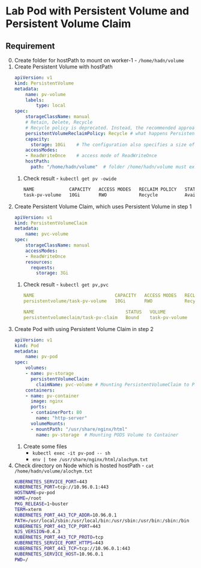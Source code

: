 # Lab Pod with Persistent Volume and Persistent Volume Claim
## Requirement
0.  Create folder for hostPath to mount on worker-1 - `/home/hadn/volume`
1.  Create Persistent Volume with hostPath
    ```yaml
    apiVersion: v1
    kind: PersistentVolume
    metadata:
        name: pv-volume
        labels:
            type: local
    spec:
        storageClassName: manual
        # Retain, Delete, Recycle
        # Recycle policy is deprecated. Instead, the recommended approach is to use dynamic provisioning.
        persistentVolumeReclaimPolicy: Recycle # what happens PersistentVolumeClaim is deleted
        capacity:
          storage: 10Gi    # The configuration also specifies a size of 10 gibibytes
        accessModes:
        - ReadWriteOnce    # access mode of ReadWriteOnce
        hostPath:
          path: "/home/hadn/volume"  # folder /home/hadn/volume must exist on the Node
    ```
    1.  Check result - `kubectl get pv -owide`
        ```bash
        NAME             CAPACITY   ACCESS MODES   RECLAIM POLICY   STATUS      CLAIM   STORAGECLASS   REASON   AGE   VOLUMEMODE
        task-pv-volume   10Gi       RWO            Recycle          Available                                   2s    Filesystem
        ```
2.  Create Persistent Volume Claim, which uses Persistent Volume in step 1
    ```yaml
    apiVersion: v1
    kind: PersistentVolumeClaim
    metadata:
        name: pvc-volume
    spec:
        storageClassName: manual
        accessModes:
        - ReadWriteOnce
        resources:
          requests:
            storage: 3Gi
    ```
    1.  Check result - `kubectl get pv,pvc`
        ```yaml
        NAME                              CAPACITY   ACCESS MODES   RECLAIM POLICY   STATUS   CLAIM                   STORAGECLASS   REASON   AGE
        persistentvolume/task-pv-volume   10Gi       RWO            Recycle          Bound    default/task-pv-claim                           2m51s

        NAME                                  STATUS   VOLUME           CAPACITY   ACCESS MODES   STORAGECLASS   AGE
        persistentvolumeclaim/task-pv-claim   Bound    task-pv-volume   10Gi       RWO                           23s
        ```
3.  Create Pod with using Persistent Volume Claim in step 2
    ```yaml
    apiVersion: v1
    kind: Pod
    metadata:
        name: pv-pod
    spec:
        volumes:
        - name: pv-storage
          persistentVolumeClaim:
            claimName: pvc-volume # Mounting PersistentVolumeClaim to POD
        containers:
        - name: pv-container
          image: nginx
          ports:
          - containerPort: 80
            name: "http-server"
          volumeMounts:
          - mountPath: "/usr/share/nginx/html"
            name: pv-storage  # Mounting PODS Volume to Container
    ```
    1.  Create some files
        -   `kubectl exec -it pv-pod -- sh`
        -   `env | tee /usr/share/nginx/html/alochym.txt`
4.  Check directory on Node which is hosted hostPath - `cat /home/hadn/volume/alochym.txt`
    ```bash
    KUBERNETES_SERVICE_PORT=443
    KUBERNETES_PORT=tcp://10.96.0.1:443
    HOSTNAME=pv-pod
    HOME=/root
    PKG_RELEASE=1~buster
    TERM=xterm
    KUBERNETES_PORT_443_TCP_ADDR=10.96.0.1
    PATH=/usr/local/sbin:/usr/local/bin:/usr/sbin:/usr/bin:/sbin:/bin
    KUBERNETES_PORT_443_TCP_PORT=443
    NJS_VERSION=0.4.3
    KUBERNETES_PORT_443_TCP_PROTO=tcp
    KUBERNETES_SERVICE_PORT_HTTPS=443
    KUBERNETES_PORT_443_TCP=tcp://10.96.0.1:443
    KUBERNETES_SERVICE_HOST=10.96.0.1
    PWD=/
    ```
